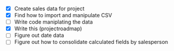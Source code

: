 - [x] Create sales data for project 
- [x] Find how to import and manipulate CSV
- [ ] Write code maniplating the data
- [x] Write this (projectroadmap)
- [ ] Figure out date data
- [ ] Figure out how to consolidate calculated fields by salesperson

